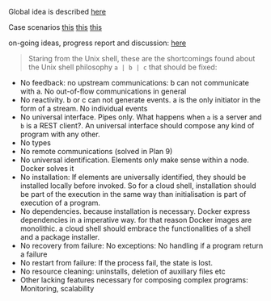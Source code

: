 Global idea is described [here](https://gitter.im/Transient-Transient-Universe-HPlay/Ideas?at=597a2a65f5b3458e308a370e)

Case scenarios [this](https://gitter.im/Transient-Transient-Universe-HPlay/Ideas?at=597a61f42723db8d5e521403) [this](https://gitter.im/Transient-Transient-Universe-HPlay/Ideas?at=59fcef7e4ff065ac18b255c6)
 [this](https://gitter.im/Transient-Transient-Universe-HPlay/cloudshell?at=5a26cbd83ae2aa6b3f8d0a96)

on-going ideas, progress report and discussion: [here](https://gitter.im/Transient-Transient-Universe-HPlay/cloudshell)


> Staring from the Unix shell, these are the shortcomings found about the Unix shell philosophy `a | b | c`  that should be fixed:

- No feedback: no upstream communications: b can not communicate with a. No out-of-flow communications in general 
- No reactivity.  b or c can not generate events. a is the only initiator in the form of a stream. No individual events
- No universal interface. Pipes only. What happens when `a` is a server and `b` is a REST client?. An universal interface should compose any kind of program with any other.
- No types
- No remote communications (solved in Plan 9)
- No universal identification. Elements only make sense within a node. Docker solves it
- No installation: If elements are universally identified, they should be installed locally before invoked. So for a cloud shell, installation should be part of the execution in the same way than initialisation is part of execution of a program. 
- No dependencies. because installation is necessary. Docker express dependencies in a imperative way. for that reason Docker images are monolithic. a cloud shell should embrace the functionalities of a shell and a package installer.
- No recovery from failure: No exceptions: No handling if a program return a failure
- No restart from failure: If the process fail,  the state is lost.
- No resource cleaning: uninstalls, deletion of auxiliary files etc
- Other lacking features necessary for composing complex programs: Monitoring, scalability





